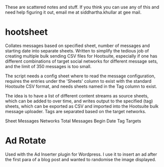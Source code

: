 These are scattered notes and stuff. If you think you can use any of this and need help figuring it out, email me at siddhartha.khullar at gee mail.
# hootsheet
Collates messages based on specified sheet, number of messages and starting date into separate sheets. Written to simplify the tedious job of creating multiple bulk sending CSV files for Hootsuite, especially if one has different combinations of target social networks for different message sets, and the limit of 350 messages is too small.

The script needs a config sheet where to read the message configuration, requires the entries under the 'Sheets' column to exist with the standard Hootsuite CSV format, and needs sheets named in the Tag column to exist.

The idea is to have a list of different content streams as source sheets, which can be added to over time, and writes output to the specified (tag) sheets, which can be exported as CSV and imported into the Hootsuite bulk message uploader. Tags are separated based on the target networks.

Sheet	Messages	Networks	Total Messages	Begin Date	Tag	Targets

# Ad Rotate
Used with the Ad Inserter plugin for Wordpress. I use it to insert an ad after the first para of a blog post and wanted to randomise the image displayed.

